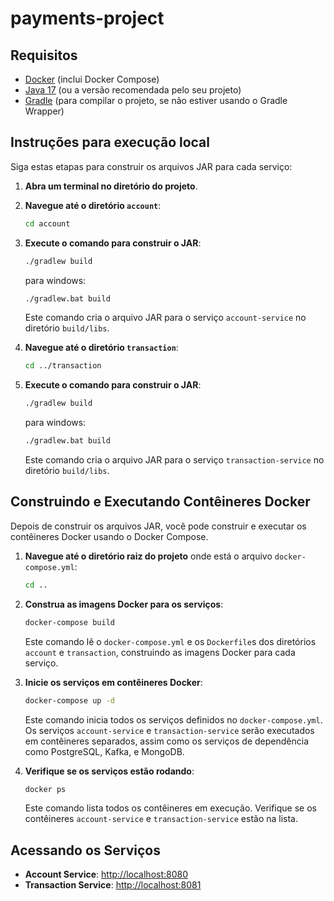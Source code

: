 # payments-project

## Requisitos

- [Docker](https://www.docker.com/get-started) (inclui Docker Compose)
- [Java 17](https://adoptium.net/) (ou a versão recomendada pelo seu projeto)
- [Gradle](https://gradle.org/install/) (para compilar o projeto, se não estiver usando o Gradle Wrapper)

## Instruções para execução local

Siga estas etapas para construir os arquivos JAR para cada serviço:

1. **Abra um terminal no diretório do projeto**.

2. **Navegue até o diretório `account`**:
    ```bash
    cd account
    ```

3. **Execute o comando para construir o JAR**:
    ```bash
    ./gradlew build
    ```
    para windows:
    ```bash
    ./gradlew.bat build
    ```

    Este comando cria o arquivo JAR para o serviço `account-service` no diretório `build/libs`.

4. **Navegue até o diretório `transaction`**:
    ```bash
    cd ../transaction
    ```

5. **Execute o comando para construir o JAR**:
    ```bash
    ./gradlew build
    ```
    para windows:
    ```bash
    ./gradlew.bat build
    ```

    Este comando cria o arquivo JAR para o serviço `transaction-service` no diretório `build/libs`.

## Construindo e Executando Contêineres Docker

Depois de construir os arquivos JAR, você pode construir e executar os contêineres Docker usando o Docker Compose.

1. **Navegue até o diretório raiz do projeto** onde está o arquivo `docker-compose.yml`:
    ```bash
    cd ..
    ```

2. **Construa as imagens Docker para os serviços**:
    ```bash
    docker-compose build
    ```

    Este comando lê o `docker-compose.yml` e os `Dockerfile`s dos diretórios `account` e `transaction`, construindo as imagens Docker para cada serviço.

3. **Inicie os serviços em contêineres Docker**:
    ```bash
    docker-compose up -d
    ```

    Este comando inicia todos os serviços definidos no `docker-compose.yml`. Os serviços `account-service` e `transaction-service` serão executados em contêineres separados, assim como os serviços de dependência como PostgreSQL, Kafka, e MongoDB.

4. **Verifique se os serviços estão rodando**:
    ```bash
    docker ps
    ```

    Este comando lista todos os contêineres em execução. Verifique se os contêineres `account-service` e `transaction-service` estão na lista.

## Acessando os Serviços

- **Account Service**: [http://localhost:8080](http://localhost:8080)
- **Transaction Service**: [http://localhost:8081](http://localhost:8081)

